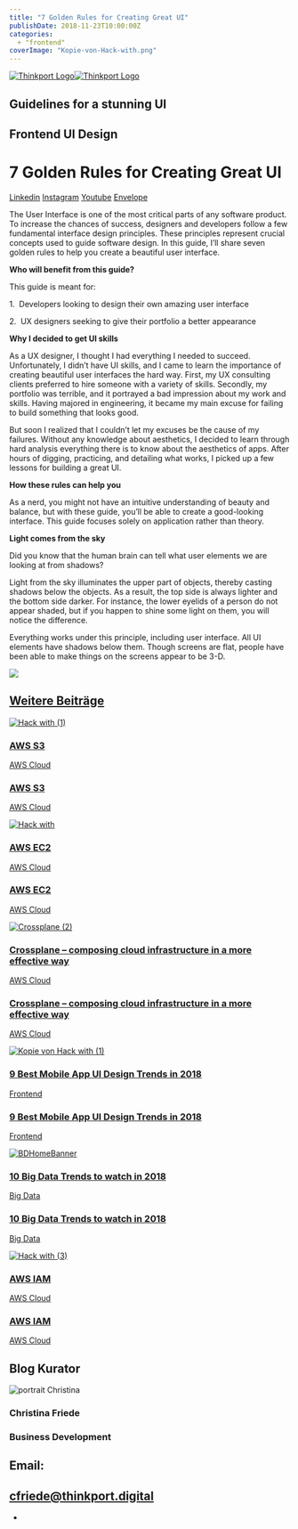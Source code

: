 ```yaml
---
title: "7 Golden Rules for Creating Great UI"
publishDate: 2018-11-23T10:00:00Z
categories: 
  + "frontend"
coverImage: "Kopie-von-Hack-with.png"
---
```


 [![Thinkport Logo](images/Logo_horizontral_new.png)](https://thinkport.digital)[![Thinkport Logo](images/Logo_horizontral_new.png)](https://thinkport.digital)

## Guidelines for a stunning UI

## Frontend UI Design

# 7 Golden Rules for Creating Great UI

[Linkedin](https://www.linkedin.com/company/11759873) [Instagram](https://www.instagram.com/thinkport/) [Youtube](https://www.youtube.com/channel/UCnke3WYRT6bxuMK2t4jw2qQ) [Envelope](mailto:tdrechsel@thinkport.digital)[](#linksection)

The User Interface is one of the most critical parts of any software product. To increase the chances of success, designers and developers follow a few fundamental interface design principles. These principles represent crucial concepts used to guide software design. In this guide, I’ll share seven golden rules to help you create a beautiful user interface.

**Who will benefit from this guide?**

This guide is meant for:

1\.  Developers looking to design their own amazing user interface

2\.  UX designers seeking to give their portfolio a better appearance

**Why I decided to get UI skills**

As a UX designer, I thought I had everything I needed to succeed. Unfortunately, I didn’t have UI skills, and I came to learn the importance of creating beautiful user interfaces the hard way. First, my UX consulting clients preferred to hire someone with a variety of skills. Secondly, my portfolio was terrible, and it portrayed a bad impression about my work and skills. Having majored in engineering, it became my main excuse for failing to build something that looks good.

But soon I realized that I couldn’t let my excuses be the cause of my failures. Without any knowledge about aesthetics, I decided to learn through hard analysis everything there is to know about the aesthetics of apps. After hours of digging, practicing, and detailing what works, I picked up a few lessons for building a great UI.

**How these rules can help you**

As a nerd, you might not have an intuitive understanding of beauty and balance, but with these guide, you’ll be able to create a good-looking interface. This guide focuses solely on application rather than theory.

**Light comes from the sky**

Did you know that the human brain can tell what user elements we are looking at from shadows?

Light from the sky illuminates the upper part of objects, thereby casting shadows below the objects. As a result, the top side is always lighter and the bottom side darker. For instance, the lower eyelids of a person do not appear shaded, but if you happen to shine some light on them, you will notice the difference.

Everything works under this principle, including user interface. All UI elements have shadows below them. Though screens are flat, people have been able to make things on the screens appear to be 3-D.

![](images/UI_goldenrules_1.png)

## [Weitere Beiträge](https://thinkport.digital/blog)

[![Hack with (1)](images/Hack-with-1.png "Hack with (1)")](https://thinkport.digital/aws-s3-2/)

### [AWS S3](https://thinkport.digital/aws-s3-2/ "AWS S3")

[AWS Cloud](https://thinkport.digital/category/aws-cloud/)

### [AWS S3](https://thinkport.digital/aws-s3-2/ "AWS S3")

[AWS Cloud](https://thinkport.digital/category/aws-cloud/)

[![Hack with](images/Hack-with.png "Hack with")](https://thinkport.digital/aws-ec2-3/)

### [AWS EC2](https://thinkport.digital/aws-ec2-3/ "AWS EC2")

[AWS Cloud](https://thinkport.digital/category/aws-cloud/)

### [AWS EC2](https://thinkport.digital/aws-ec2-3/ "AWS EC2")

[AWS Cloud](https://thinkport.digital/category/aws-cloud/)

[![Crossplane (2)](images/Crossplane-2-1-1024x696.png "Crossplane (2)")](https://thinkport.digital/cloud_infrastructure_with_crossplane/)

### [Crossplane – composing cloud infrastructure in a more effective way](https://thinkport.digital/cloud_infrastructure_with_crossplane/ "Crossplane – composing cloud infrastructure in a more effective way")

[AWS Cloud](https://thinkport.digital/category/aws-cloud/)

### [Crossplane – composing cloud infrastructure in a more effective way](https://thinkport.digital/cloud_infrastructure_with_crossplane/ "Crossplane – composing cloud infrastructure in a more effective way")

[AWS Cloud](https://thinkport.digital/category/aws-cloud/)

[![Kopie von Hack with (1)](images/Kopie-von-Hack-with-1.png "Kopie von Hack with (1)")](https://thinkport.digital/9-best-mobile-app-ui-design-trends-in-2018/)

### [9 Best Mobile App UI Design Trends in 2018](https://thinkport.digital/9-best-mobile-app-ui-design-trends-in-2018/ "9 Best Mobile App UI Design Trends in 2018")

[Frontend](https://thinkport.digital/category/frontend/)

### [9 Best Mobile App UI Design Trends in 2018](https://thinkport.digital/9-best-mobile-app-ui-design-trends-in-2018/ "9 Best Mobile App UI Design Trends in 2018")

[Frontend](https://thinkport.digital/category/frontend/)

[![BDHomeBanner](images/BDHomeBanner-e1535112378878.png "BDHomeBanner")](https://thinkport.digital/10-big-data-trends-to-watch-in-2018/)

### [10 Big Data Trends to watch in 2018](https://thinkport.digital/10-big-data-trends-to-watch-in-2018/ "10 Big Data Trends to watch in 2018")

[Big Data](https://thinkport.digital/category/big-data/)

### [10 Big Data Trends to watch in 2018](https://thinkport.digital/10-big-data-trends-to-watch-in-2018/ "10 Big Data Trends to watch in 2018")

[Big Data](https://thinkport.digital/category/big-data/)

[![Hack with (3)](images/Hack-with-3.png "Hack with (3)")](https://thinkport.digital/aws-iam-2/)

### [AWS IAM](https://thinkport.digital/aws-iam-2/ "AWS IAM")

[AWS Cloud](https://thinkport.digital/category/aws-cloud/)

### [AWS IAM](https://thinkport.digital/aws-iam-2/ "AWS IAM")

[AWS Cloud](https://thinkport.digital/category/aws-cloud/)

## Blog Kurator

![portrait Christina](images/Christina.png)

### Christina Friede

### Business Development

## Email:

## [cfriede@thinkport.digital](mailto:cfriede@thinkport.digital)

* [](https://www.linkedin.com/in/christina-friede-2a6426168/)
